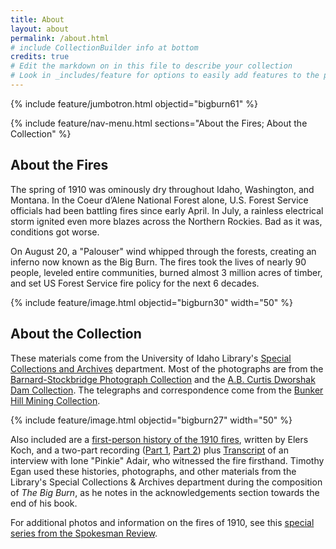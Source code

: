 ```yaml
---
title: About
layout: about
permalink: /about.html
# include CollectionBuilder info at bottom
credits: true
# Edit the markdown on in this file to describe your collection
# Look in _includes/feature for options to easily add features to the page
---
```


{% include feature/jumbotron.html objectid="bigburn61" %} 

{% include feature/nav-menu.html sections="About the Fires; About the Collection" %}

## About the Fires

The spring of 1910 was ominously dry throughout Idaho, Washington, and Montana. In the Coeur d’Alene National Forest alone, U.S. Forest Service officials had been battling fires since early April. In July, a rainless electrical storm ignited even more blazes across the Northern Rockies. Bad as it was, conditions got worse.

On August 20, a "Palouser" wind whipped through the forests, creating an inferno now known as the Big Burn. The fires took the lives of nearly 90 people, leveled entire communities, burned almost 3 million acres of timber, and set US Forest Service fire policy for the next 6 decades. 

{% include feature/image.html objectid="bigburn30" width="50" %}

## About the Collection

These materials come from the University of Idaho Library's [Special Collections and Archives](https://www.lib.uidaho.edu/special-collections/index.html) department. Most of the photographs are from the [Barnard-Stockbridge Photograph Collection](https://www.lib.uidaho.edu/digital/barstock/) and the [A.B. Curtis Dworshak Dam Collection](https://www.lib.uidaho.edu/digital/dworshak/). The telegraphs and correspondence come from the [Bunker Hill Mining Collection](https://www.lib.uidaho.edu/digital/bunkerhill/).

{% include feature/image.html objectid="bigburn27" width="50" %}

Also included are a [first-person history of the 1910 fires](/digital/bigburn/items/bigburn00.html), written by Elers Koch, and a two-part recording ([Part 1](/digital/bigburn/items/bigburn46.html), [Part 2](/digital/bigburn/items/bigburn47.html)) plus [Transcript](/digital/bigburn/items/bigburn65.html) of an interview with Ione "Pinkie" Adair, who witnessed the fire firsthand. Timothy Egan used these histories, photographs, and other materials from the Library's Special Collections & Archives department during the composition of *The Big Burn*, as he notes in the acknowledgements section towards the end of his book.

For additional photos and information on the fires of 1910, see this [special series from the Spokesman Review](https://www.spokesman.com/1910fire/).
